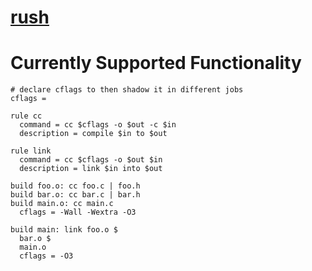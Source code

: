 # [rush](https://github.com/rakivo/rush/tree/master)

# Currently Supported Functionality
```ninja
# declare cflags to then shadow it in different jobs
cflags =

rule cc
  command = cc $cflags -o $out -c $in
  description = compile $in to $out

rule link
  command = cc $cflags -o $out $in
  description = link $in into $out

build foo.o: cc foo.c | foo.h
build bar.o: cc bar.c | bar.h
build main.o: cc main.c
  cflags = -Wall -Wextra -O3

build main: link foo.o $
  bar.o $
  main.o
  cflags = -O3
```
